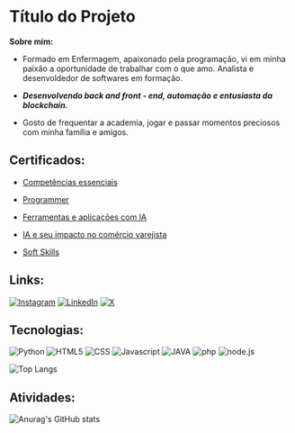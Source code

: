 
# Título do Projeto

**Sobre mim:**    

* Formado em Enfermagem, apaixonado pela programação, vi em minha paixão a oportunidade de trabalhar com o que amo. Analista e desenvoldedor de softwares em formação.          

* _**Desenvolvendo back and front - end, automação e entusiasta da blockchain.**_

* Gosto de frequentar a academia, jogar e passar momentos preciosos com minha família e amigos.

## Certificados:

* [Competências essenciais](file:///C:/Users/fredd/Desktop/CERTIFICADOS/Descomplica/certificado%20-%20Competências%20Essenciais%20(1.30hr).pdf)

* [Programmer](file:///C:/Users/fredd/Desktop/CERTIFICADOS/Descomplica/Empreendedorismo%20e%20logica%20da%20programaçãp%20(1°).pdf)

* [Ferramentas e aplicações com IA](file:///C:/Users/fredd/Desktop/CERTIFICADOS/Descomplica/Ferramentas%20e%20aplicações%20da%20inteligencia%20artificial%20(2°).pdf)

* [IA e seu impacto no comércio varejista](file:///C:/Users/fredd/Desktop/CERTIFICADOS/Descomplica/IA%20e%20seu%20impacto%20no%20comercio%20varejista%20(1.30hr).pdf)

* [Soft Skills](file:///C:/Users/fredd/Desktop/CERTIFICADOS/Descomplica/SOFT%20skills%20com%20porta%20dos%20fundos(3°).pdf)

[](https://link-da-documentação)

## Links:

[![Instagram](https://img.shields.io/badge/Instagram-E4405F?style=for-the-badge&logo=instagram&logoColor=white)](https://www.instagram.com/freddygravata/)  [![LinkedIn](https://img.shields.io/badge/LinkedIn-0077B5?style=for-the-badge&logo=linkedin&logoColor=white)](https://www.linkedin.com/in/freddy-niggl-7202472b6/?trk=opento_sprofile_pfeditor)  [![X](https://img.shields.io/badge/Twitter-1DA1F2?style=for-the-badge&logo=twitter&logoColor=white)](https://x.com/freddygravata)

## Tecnologias:

![Python](https://img.shields.io/badge/Python-43853D?style=for-the-badge&logo=python&logoColor=yellow)  ![HTML5](https://img.shields.io/badge/HTML5-E34F26?style=for-the-badge&logo=html5&logoColor=white)  ![CSS](https://img.shields.io/badge/CSS-007ACC?&style=for-the-badge&logo=css3&logoColor=white)  ![Javascript](https://img.shields.io/badge/JavaScript-F7DF1E?style=for-the-badge&logo=javascript&logoColor=black)  ![JAVA](https://img.shields.io/badge/Java-CC342D?style=for-the-badge&logo=openjdk&logoColor=white)  ![php](https://img.shields.io/badge/PHP-777BB4?style=for-the-badge&logo=php&logoColor=white)  ![node.js](https://img.shields.io/badge/Node.js-1CE783?style=for-the-badge&logo=node.js&logoColor=white)

![Top Langs](https://github-readme-stats.vercel.app/api/top-langs/?username=FreddyNiggl&layout=compact)


## Atividades:

![Anurag's GitHub stats](https://github-readme-stats.vercel.app/api?username=FreddyNiggl&show_icons=true&theme=tokyonight)   

